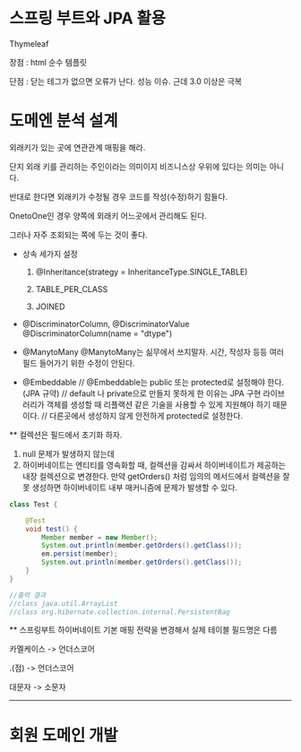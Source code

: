 # 스프링 부트와 JPA 활용

Thymeleaf

장점 : html 순수 템플릿

단점 : 닫는 테그가 없으면 오류가 난다. 성능 이슈. 근데 3.0 이상은 극복

# 도메엔 분석 설계

외래키가 있는 곳에 연관관계 매핑을 해라.

단지 외래 키를 관리하는 주인이라는 의미이지 비즈니스상 우위에 있다는 의미는 아니다.

반대로 한다면 외래키가 수정될 경우 코드를 작성(수정)하기 힘들다.

OnetoOne인 경우 양쪽에 외래키 어느곳에서 관리해도 된다.

그러나 자주 조회되는 쪽에 두는 것이 좋다.

* 상속 세가지 설정
    1) @Inheritance(strategy = InheritanceType.SINGLE_TABLE)

    2) TABLE_PER_CLASS

    3) JOINED

* @DiscriminatorColumn, @DiscriminatorValue
  @DiscriminatorColumn(name = "dtype")

* @ManytoMany
  @ManytoMany는 싦무에서 쓰지말자. 시간, 작성자 등등 여러 필드 들어가기 위한 수정이 안된다.

* @Embeddable
  // @Embeddable는 public 또는 protected로 설정해야 한다. (JPA 규약)
  // default 나 private으로 만들지 못하게 한 이유는 JPA 구현 라이브러리가 객체를 생성할 때 리플랙션 같은 기술을 사용할 수 있게 지원해야 하기 때문이다.
  // 다른곳에서 생성하지 않게 안전하게 protected로 설정한다.

** 컬렉션은 필드에서 초기화 하자.

1) null 문제가 발생하지 않는데
2) 하이버네이트는 엔티티를 영속화할 때, 컬렉션을 감싸서 하이버네이트가 제공하는 내장 컬렉션으로 변경한다. 만약 getOrders() 처럼 임의의 메서드에서 컬렉션을 잘못 생성하면 하이버네이트 내부 매커니즘에
   문제가 발생할 수 있다.

```java
class Test {

    @Test
    void test() {
        Member member = new Member();
        System.out.println(member.getOrders().getClass());
        em.persist(member);
        System.out.println(member.getOrders().getClass());
    }
}

//출력 결과
//class java.util.ArrayList
//class org.hibernate.collection.internal.PersistentBag

```

** 스프링부트 하이버네이트 기본 매핑 전략을 변경해서 실제 테이블 필드명은 다름

카멜케이스 -> 언더스코어

.(점) -> 언더스코어

대문자 -> 소문자



---

# 회원 도메인 개발
































